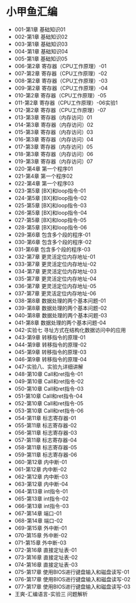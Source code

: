 # 小甲鱼汇编

* 001-第1章 基础知识01
* 002-第1章 基础知识02
* 003-第1章 基础知识03
* 004-第1章 基础知识04
* 005-第1章 基础知识05
* 006-第2章 寄存器（CPU工作原理）-01
* 007-第2章 寄存器（CPU工作原理）-02
* 008-第2章 寄存器（CPU工作原理）-03
* 009-第2章 寄存器（CPU工作原理）-04
* 010-第2章 寄存器（CPU工作原理）-05
* 011-第2章 寄存器（CPU工作原理）-06实验1
* 012-第2章 寄存器（CPU工作原理）-07
* 013-第3章 寄存器（内存访问）01
* 014-第3章 寄存器（内存访问）02
* 015-第3章 寄存器（内存访问）03
* 016-第3章 寄存器（内存访问）04
* 017-第3章 寄存器（内存访问）05
* 018-第3章 寄存器（内存访问）06
* 019-第3章 寄存器（内存访问）07
* 020-第4章 第一个程序01
* 021-第4章 第一个程序02
* 022-第4章 第一个程序03
* 023-第5章 [BX]和loop指令-01
* 024-第5章 [BX]和loop指令-02
* 025-第5章 [BX]和loop指令-03
* 026-第5章 [BX]和loop指令-04
* 027-第5章 [BX]和loop指令-05
* 028-第5章 [BX]和loop指令-06
* 029-第6章 包含多个段的程序-01
* 030-第6章 包含多个段的程序-02
* 031-第6章 包含多个段的程序-03
* 032-第7章 更灵活定位内存地址-01
* 033-第7章 更灵活定位内存地址-02
* 034-第7章 更灵活定位内存地址-03
* 035-第7章 更灵活定位内存地址-04
* 036-第7章 更灵活定位内存地址-05
* 037-第7章 更灵活定位内存地址-06
* 038-第8章 数据处理的两个基本问题-01
* 039-第8章 数据处理的两个基本问题-02
* 040-第8章 数据处理的两个基本问题-03
* 041-第8章 数据处理的两个基本问题-04
* 042-实验七 寻址方式在结构化数据访问中的应用
* 043-第9章 转移指令的原理-01
* 044-第9章 转移指令的原理-02
* 045-第9章 转移指令的原理-03
* 046-第9章 转移指令的原理-04
* 047-实验八、实验九详细讲解
* 048-第10章 Call和ret指令-01
* 049-第10章 Call和ret指令-02
* 050-第10章 Call和ret指令-03
* 051-第10章 Call和ret指令-04
* 052-第10章 Call和ret指令-05
* 053-第10章 Call和ret指令-06
* 054-第11章 标志寄存器-01
* 055-第11章 标志寄存器-02
* 056-第11章 标志寄存器-03
* 057-第11章 标志寄存器-04
* 058-第11章 标志寄存器-05
* 059-第11章 标志寄存器-06
* 060-第12章 内中断-01
* 061-第12章 内中断-02
* 062-第12章 内中断-03
* 063-第12章 内中断-04
* 064-第13章 int指令-01
* 065-第13章 int指令-02
* 066-第13章 int指令-03
* 067-第14章 端口-01
* 068-第14章 端口-02
* 069-第15章 外中断-01
* 070-第15章 外中断-02
* 071-第15章 外中断-03
* 072-第16章 直接定址表-01
* 073-第16章 直接定址表-02
* 074-第16章 直接定址表-03
* 075-第17章 使用BIOS进行键盘输入和磁盘读写-01
* 076-第17章 使用BIOS进行键盘输入和磁盘读写-02
* 077-第17章 使用BIOS进行键盘输入和磁盘读写-03
* 王爽-汇编语言-实验三 问题解析